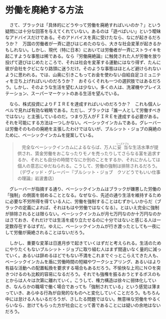 # 労働を廃絶する方法

　さて、ブラックは「具体的にどうやって労働を廃絶すればいいのか？」という疑問には十分な回答を与えてくれていない。あるのは「遊べばいい」という曖昧なアドバイスだけである。そのアドバイスを真に受けたなら、なにが起きるだろうか？　万国の労働者が一斉に遊びはじめたのなら、大きな社会変革が起きるかもしれない。しかし、現代（特に日本）においては労働者が一斉にストライキを起こすような事態は稀である。なら『労働廃絶論』に触発された人が労働を放り投げて遊びはじめたところで、それは社会を変革する運動にはなり得ず、たんに彼が会社をクビになり路頭に迷うだけ。そのような事態はほとんど避けられないように思われる。では、山奥に引きこもってお金を使わない自給自足コミュニティを立ち上げればいいのだろうか？　おそらくそれも一つの選択肢ではあるだろう。しかし、そのような生活を望む人は少ない。多くの人は、洗濯機やプレイステーション、スーパーマーケットのある生活を望んでいる。

　なら、株式投資によりＦＩＲＥを達成すればいいのだろうか？　これも個人レベルで見れば有効な戦略である。ただし、ブラックは「誰一人として労働すべきではない」と主張しているのだ。つまり万人がＦＩＲＥを達成する必要がある。それを可能にする方法は一つしかない。ベーシックインカムである。グレーバーは労働そのものの廃絶を主張したわけではないが、ブルシット・ジョブの廃絶のために、ベーシックインカムを提案している。

>　完全なベーシックインカムによるならば、万人に<ruby>妥当<rp>（</rp><rt>リーズナブル</rt><rp>）</rp></ruby>な生活水準が提供され、賃金労働をおこなったりモノを売ったりしてさらなる富を追求するか、それとも自分の時間でなにか別のことをするか、それにかんしては個人の意志にゆだねられる。こうして、労働の強制は排除されるだろう。（デヴィッド・グレーバー『ブルシット・ジョブ　クソどうでもいい仕事の理論』岩波書店）

　グレーバーが指摘する通り、ベーシックインカムはブラックが嫌悪した労働の「強制」の側面を弱めることとなる。なぜなら、先述の通り生活を維持するために必要な不労所得を得ている人に、労働を強制することはむずかしいからだ（ブラックの定義によれば、それはもはや労働ではなくなる）。とはいえ完全に強制が排除されるとは限らない。ベーシックインカムが月七万円なのか十万円なのかはさておき、それだけでは生活を成り立たせるのに十分ではないと感じる人は一定数存在するはずだ。ゆえに、ベーシックインカムが行き渡ったとしても一夜にして労働が廃絶されることはないだろう。

　しかし、重要な変革は日進月歩で起きていくはずだと考えられる。生活のためにやりたくもないブルシット・ジョブに取り組む人はまず間違いなく量的に減っていく。あるいは辞めるほどでもない不満をこれまでぐっとこらえてきた人も、ベーシックインカムを盾に労働時間の短縮やワークシェアリング、あるいはより有益な活動への配置転換を要求する場合もあるだろう。不愉快な上司にＮＯを突きつけるのも比較的容易になるだろう。それでも強権を振るおうとするボスのもとからは人々は次第に離れていく。こうして、権力構造は徐々に弱体化していき、なんらかの職場で働く場合であっても「強制されている」という感覚は薄まっていき、あらゆる行為が自発的なものへと変化していくことだろう。もちろん中には怠ける人もいるだろうが、さしたる問題ではない。無意味な労働をやるくらいなら、怠けてもらった方が社会にとって善であることには疑いの余地はないだろう。